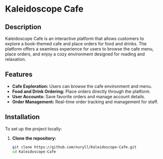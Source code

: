 # Kaleidoscope Cafe

## Description
Kaleidoscope Cafe is an interactive platform that allows customers to explore a book-themed cafe and place orders for food and drinks. The platform offers a seamless experience for users to browse the cafe menu, place orders, and enjoy a cozy environment designed for reading and relaxation.

## Features
- **Cafe Exploration:** Users can browse the cafe environment and menu.
- **Food and Drink Ordering:** Place orders directly through the platform.
- **User Accounts:** Save favorite orders and manage account details.
- **Order Management:** Real-time order tracking and management for staff.


## Installation
To set up the project locally:

1. **Clone the repository:**
   ```sh
   git clone https://github.com/nuryll/Kaleidoscope-Cafe.git
   cd Kaleidoscope-Cafe

